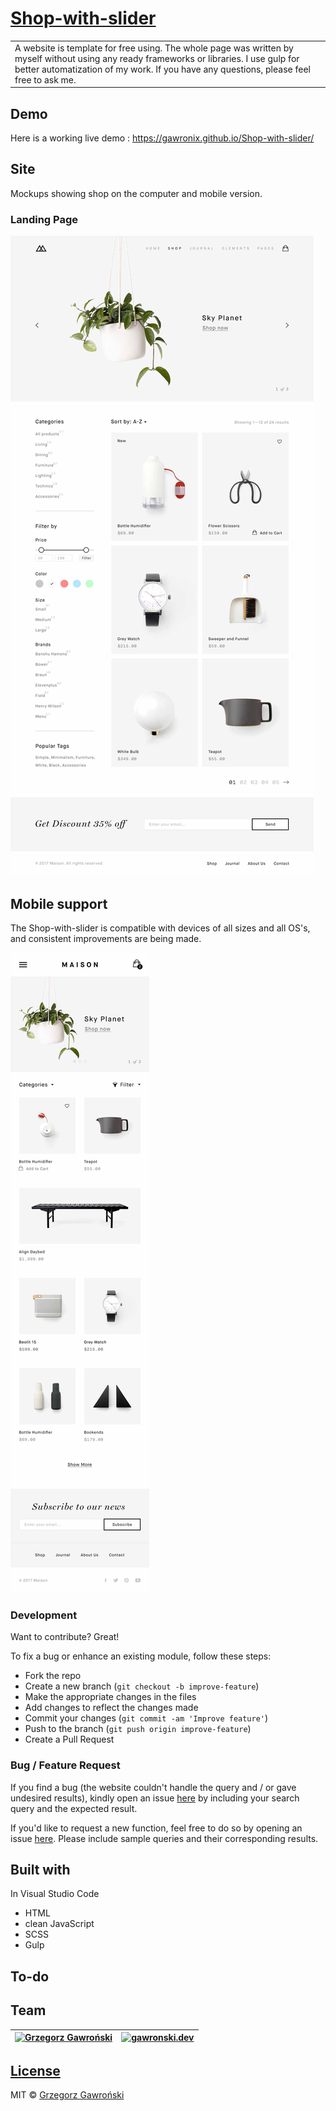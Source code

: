 # [Shop-with-slider](https://gawronix.github.io/Shop-with-slider/)
<table>
<tr>
<td>
  A website is template for free using. The whole page was written by myself without using any ready frameworks or libraries. I use gulp for better automatization of my work. If you have any questions, please feel free to ask me.
</td>
</tr>
</table>

## Demo
Here is a working live demo :  https://gawronix.github.io/Shop-with-slider/

## Site
Mockups showing shop on the computer and mobile version.
### Landing Page
![](https://github.com/gawronix/Shop-with-slider/blob/master/mockups/shop.jpg)

## Mobile support
The Shop-with-slider is compatible with devices of all sizes and all OS's, and consistent improvements are being made.

![](https://github.com/gawronix/Shop-with-slider/blob/master/mockups/shop-mobile.jpg)

### Development
Want to contribute? Great!

To fix a bug or enhance an existing module, follow these steps:

- Fork the repo
- Create a new branch (`git checkout -b improve-feature`)
- Make the appropriate changes in the files
- Add changes to reflect the changes made
- Commit your changes (`git commit -am 'Improve feature'`)
- Push to the branch (`git push origin improve-feature`)
- Create a Pull Request 

### Bug / Feature Request
If you find a bug (the website couldn't handle the query and / or gave undesired results), kindly open an issue [here](https://github.com/gawronix/Shop-with-slider/issues/new) by including your search query and the expected result.

If you'd like to request a new function, feel free to do so by opening an issue [here](https://github.com/gawronix/Shop-with-slider/issues/new). Please include sample queries and their corresponding results.

## Built with 
In Visual Studio Code
  - HTML
  - clean JavaScript
  - SCSS
  - Gulp

## To-do

## Team
[![Grzegorz Gawroński](https://avatars1.githubusercontent.com/u/30899138?s=460&v=4)](https://github.com/gawronix)  | [![gawronski.dev](LH)](https://gawronski.dev/)
---|---

## [License](https://github.com/gawronix/Shop-with-slider/blob/master/LICENSE.md)
MIT © [Grzegorz Gawroński ](https://github.com/gawronix)

